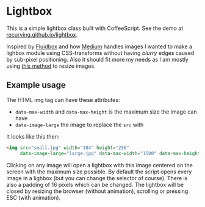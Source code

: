 # Lightbox

This is a simple lightbox class built with CoffeeScript. See the demo at [recurving.github.io/lightbox](http://recurving.github.io/lightbox).

Inspired by [Fluidbox](http://codepen.io/terrymun/full/JKHwp) and how [Medium](http://medium.com) handles images I wanted to make a lighbox module using CSS-transforms without having *blurry* edges caused by sub-pixel positioning. Also it should fit more my needs as I am mostly using [this method](http://alistapart.com/article/creating-intrinsic-ratios-for-video) to resize images.

## Example usage

The HTML img tag can have these attributes:

  - `data-max-width` and `data-max-height` is the maximum size the image can have
  - `data-image-large` the image to replace the `src` with

It looks like this then:

```html
<img src="small.jpg" width="384" height="256"
     data-image-large="large.jpg" data-max-width="1500" data-max-height="1000">
```

Clicking on any image will open a lightbox with this image centered on the screen with the maximum size possible. By default the script opens every image in a lighbox (but you can change the selector of course). There is also a padding of 16 pixels which can be changed. The lightbox will be closed by resizing the browser (without animation), scrolling or pressing ESC (with animation).
